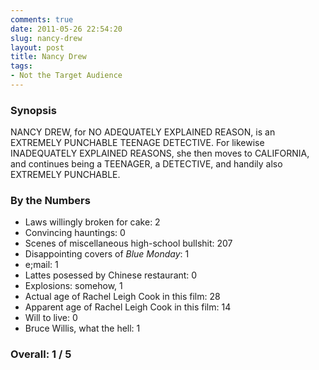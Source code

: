 ```yaml
---
comments: true
date: 2011-05-26 22:54:20
slug: nancy-drew
layout: post
title: Nancy Drew
tags:
- Not the Target Audience
---
```


### Synopsis

NANCY DREW, for NO ADEQUATELY EXPLAINED REASON, is an EXTREMELY PUNCHABLE TEENAGE DETECTIVE.  For likewise INADEQUATELY EXPLAINED REASONS, she then moves to CALIFORNIA, and continues being a TEENAGER, a DETECTIVE, and handily also EXTREMELY PUNCHABLE.

### By the Numbers

  * Laws willingly broken for cake: 2
  * Convincing hauntings: 0
  * Scenes of miscellaneous high-school bullshit: 207
  * Disappointing covers of _Blue Monday_: 1
  * e;mail: 1
  * Lattes posessed by Chinese restaurant: 0
  * Explosions: somehow, 1
  * Actual age of Rachel Leigh Cook in this film: 28
  * Apparent age of Rachel Leigh Cook in this film: 14
  * Will to live: 0
  * Bruce Willis, what the hell: 1

### Overall: 1 / 5
